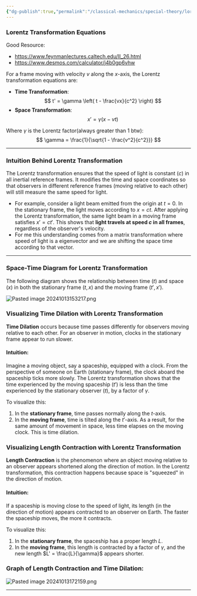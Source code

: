 ```yaml
---
{"dg-publish":true,"permalink":"/classical-mechanics/special-theory/lorentz-transform/"}
---
```




### Lorentz Transformation Equations

Good Resource: 


- https://www.feynmanlectures.caltech.edu/II_26.html
- https://www.desmos.com/calculator/j4b0gp6vhw


For a frame moving with velocity $v$ along the $x$-axis, the Lorentz transformation equations are:

- **Time Transformation**:
  $$
  t' = \gamma \left( t - \frac{vx}{c^2} \right)
  $$
- **Space Transformation**:
  $$
  x' = \gamma (x - vt)
  $$

Where $\gamma$ is the Lorentz factor(always greater than 1 btw):
$$
\gamma = \frac{1}{\sqrt{1 - \frac{v^2}{c^2}}}
$$

---

### Intuition Behind Lorentz Transformation

The Lorentz transformation ensures that the speed of light is constant ($c$) in all inertial reference frames. It modifies the time and space coordinates so that observers in different reference frames (moving relative to each other) will still measure the same speed for light.

- For example, consider a light beam emitted from the origin at $t = 0$. In the stationary frame, the light moves according to $x = ct$. After applying the Lorentz transformation, the same light beam in a moving frame satisfies $x' = ct'$. This shows that **light travels at speed $c$ in all frames**, regardless of the observer's velocity.
- For me this understanding comes from a matrix transformation where speed of light is a eigenvector and we are shifting the space time according to that vector.

---

### Space-Time Diagram for Lorentz Transformation

The following diagram shows the relationship between time ($t$) and space ($x$) in both the stationary frame $(t, x)$ and the moving frame $(t', x')$.

![Pasted image 20241013153217.png](/img/user/Classical%20Mechanics/Special%20Theory/Pasted%20image%2020241013153217.png)


### Visualizing Time Dilation with Lorentz Transformation

**Time Dilation** occurs because time passes differently for observers moving relative to each other. For an observer in motion, clocks in the stationary frame appear to run slower.

#### Intuition:
Imagine a moving object, say a spaceship, equipped with a clock. From the perspective of someone on Earth (stationary frame), the clock aboard the spaceship ticks more slowly. The Lorentz transformation shows that the time experienced by the moving spaceship ($t'$) is less than the time experienced by the stationary observer ($t$), by a factor of $\gamma$.

To visualize this:

1. In the **stationary frame**, time passes normally along the $t$-axis.
2. In the **moving frame**, time is tilted along the $t'$-axis. As a result, for the same amount of movement in space, less time elapses on the moving clock. This is time dilation.


### Visualizing Length Contraction with Lorentz Transformation

**Length Contraction** is the phenomenon where an object moving relative to an observer appears shortened along the direction of motion. In the Lorentz transformation, this contraction happens because space is "squeezed" in the direction of motion.

#### Intuition:
If a spaceship is moving close to the speed of light, its length (in the direction of motion) appears contracted to an observer on Earth. The faster the spaceship moves, the more it contracts.

To visualize this:

1. In the **stationary frame**, the spaceship has a proper length $L$.
2. In the **moving frame**, this length is contracted by a factor of $\gamma$, and the new length $L' = \frac{L}{\gamma}$ appears shorter.

### Graph of Length Contraction and Time Dilation:

![Pasted image 20241013172159.png](/img/user/Classical%20Mechanics/Special%20Theory/Pasted%20image%2020241013172159.png)


---

